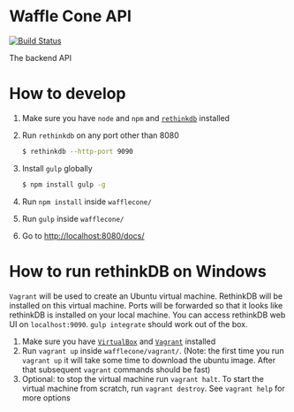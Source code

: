 # Waffle Cone API
[![Build Status](https://travis-ci.org/FroYoInc/wafflecone.svg?branch=develop)](https://travis-ci.org/FroYoInc/wafflecone)

The backend API

# How to develop
1. Make sure you have `node` and `npm` and [`rethinkdb`](http://rethinkdb.com) installed
2. Run `rethinkdb` on any port other than 8080

   ```sh
   $ rethinkdb --http-port 9090
   ```
3. Install `gulp` globally

   ```sh
   $ npm install gulp -g
   ```
4. Run `npm install` inside `wafflecone/`
5. Run `gulp` inside `wafflecone/`
6. Go to [http://localhost:8080/docs/](http://localhost:8080/docs/)

# How to run rethinkDB on Windows
`Vagrant` will be used to create an Ubuntu virtual machine. RethinkDB will be installed on this virtual machine. Ports will be forwarded so that it looks like rethinkDB is installed on your local machine. You can access rethinkDB web UI on `localhost:9090`. `gulp integrate` should work out of the box. 

1. Make sure you have [`VirtualBox`](https://www.virtualbox.org/wiki/Downloads) and [`Vagrant`](https://www.vagrantup.com/downloads.html) installed
2. Run `vagrant up` inside `wafflecone/vagrant/`. (Note: the first time you run `vagrant up` it will take some time to download the ubuntu image. After that subsequent `vagrant` commands should be fast)
3. Optional: to stop the virtual machine run `vagrant halt`. To start the virtual machine from scratch, run `vagrant destroy`. See `vagrant help` for more options
